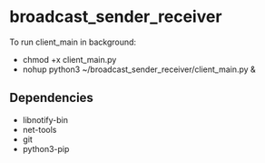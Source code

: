 # broadcast_sender_receiver

To run client_main in background:
- chmod +x client_main.py
- nohup python3 ~/broadcast_sender_receiver/client_main.py &

## Dependencies
- libnotify-bin
- net-tools
- git
- python3-pip
